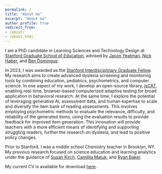 ```yaml
---
permalink: /
title: "About me"
excerpt: "About me"
author_profile: true
redirect_from:
- /about/
- /about.html
---
```


I am a PhD candidate in Learning Sciences and Technology Design at [Stanford Graduate School of Education](https://ed.stanford.edu/), advised by [Jason Yeatman](https://ed.stanford.edu/faculty/jyeatman), [Nick Haber](https://ed.stanford.edu/faculty/nhaber), and [Ben Domingue](https://ed.stanford.edu/faculty/bdomingu).

In 2023, I was awarded as the [Stanford Interdisciplinary Graduate Fellow](https://vpge.stanford.edu/fellowships-funding/sigf/fellows/2023). My research aims to create advanced dyslexia screening and monitoring tools by combining education, pediatrics, psychometrics, and computer science. In one aspect of my work, I develop an open-source library, [jsCAT](https://github.com/yeatmanlab/jsCAT), enabling real-time, browser-based computerized adaptive testing for broad application in behavioral research. At the same time, I explore the potential of leveraging generative AI, assessment data, and human expertise to scale and diversify the item bank of reading assessments. This involves employing psychometric methods to evaluate the relevance, difficulty, and reliability of the generated items, using the evaluation results to provide feedback for improved item generation. This innovation will provide teachers with a more efficient means of identifying and supporting struggling readers, further the research on dyslexia, and lead to positive policy changes.

Prior to Stanford, I was a middle school Chemistry teacher in Brooklyn, NY. My previous research focused on science education and learning analytics under the guidance of [Susan Kirch](https://www.researchgate.net/profile/Susan-Kirch), [Camillia Matuk](https://steinhardt.nyu.edu/people/camillia-matuk), and [Ryan Baker](https://www.gse.upenn.edu/academics/faculty-directory/baker).

My current CV is available for download [here](https://anyawma.github.io/files/CV_2024_Ma.pdf).
